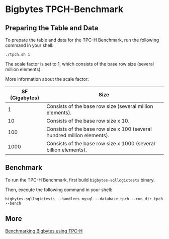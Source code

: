 # Bigbytes TPCH-Benchmark


## Preparing the Table and Data

To prepare the table and data for the TPC-H Benchmark, run the following command in your shell:

```shell
./tpch.sh 1
```
The scale factor is set to 1, which consists of the base row size (several million elements).

More information about the scale factor:

| SF (Gigabytes) | Size                                                                    |
|----------------|-------------------------------------------------------------------------|
| 1              | Consists of the base row size (several million elements).               |
| 10             | Consists of the base row size x 10.                                     |
| 100            | Consists of the base row size x 100 (several hundred million elements). |
| 1000           | Consists of the base row size x 1000 (several billion elements).        |



## Benchmark

To run the TPC-H Benchmark, first build `bigbytes-sqllogictests` binary.

Then, execute the following command in your shell:

```shell
bigbytes-sqllogictests --handlers mysql --database tpch --run_dir tpch --bench
```

## More

[Benchmarking Bigbytes using TPC-H](https://www.bigbytes.com/blog/2022/08/08/benchmark-tpc-h)
